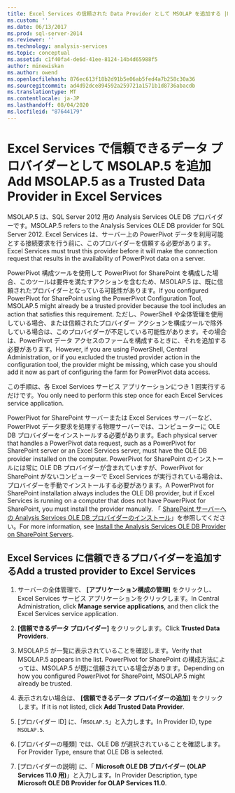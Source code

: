 ```yaml
---
title: Excel Services の信頼された Data Provider として MSOLAP を追加する |Microsoft Docs
ms.custom: ''
ms.date: 06/13/2017
ms.prod: sql-server-2014
ms.reviewer: ''
ms.technology: analysis-services
ms.topic: conceptual
ms.assetid: c1f40fa4-de6d-41ee-8124-14b4d65988f5
author: minewiskan
ms.author: owend
ms.openlocfilehash: 876ec613f18b2d91b5e06ab5fed4a7b258c30a36
ms.sourcegitcommit: ad4d92dce894592a259721a1571b1d8736abacdb
ms.translationtype: MT
ms.contentlocale: ja-JP
ms.lasthandoff: 08/04/2020
ms.locfileid: "87644179"
---
```

# <a name="add-msolap5-as-a-trusted-data-provider-in-excel-services"></a><span data-ttu-id="5eea1-102">Excel Services で信頼できるデータ プロバイダーとして MSOLAP.5 を追加</span><span class="sxs-lookup"><span data-stu-id="5eea1-102">Add MSOLAP.5 as a Trusted Data Provider in Excel Services</span></span>
  <span data-ttu-id="5eea1-103">MSOLAP.5 は、SQL Server 2012 用の Analysis Services OLE DB プロバイダーです。</span><span class="sxs-lookup"><span data-stu-id="5eea1-103">MSOLAP.5 refers to the Analysis Services OLE DB provider for SQL Server 2012.</span></span> <span data-ttu-id="5eea1-104">Excel Services は、サーバー上の PowerPivot データを利用可能とする接続要求を行う前に、このプロバイダーを信頼する必要があります。</span><span class="sxs-lookup"><span data-stu-id="5eea1-104">Excel Services must trust this provider before it will make the connection request that results in the availability of PowerPivot data on a server.</span></span>  
  
 <span data-ttu-id="5eea1-105">PowerPivot 構成ツールを使用して PowerPivot for SharePoint を構成した場合、このツールは要件を満たすアクションを含むため、MSOLAP.5 は、既に信頼されたプロバイダーとなっている可能性があります。</span><span class="sxs-lookup"><span data-stu-id="5eea1-105">If you configured PowerPivot for SharePoint using the PowerPivot Configuration Tool, MSOLAP.5 might already be a trusted provider because the tool includes an action that satisfies this requirement.</span></span> <span data-ttu-id="5eea1-106">ただし、PowerShell や全体管理を使用している場合、または信頼されたプロバイダー アクションを構成ツールで除外している場合は、このプロバイダーが不足している可能性があります。その場合は、PowerPivot データ アクセスのファームを構成するときに、それを追加する必要があります。</span><span class="sxs-lookup"><span data-stu-id="5eea1-106">However, if you are using PowerShell, Central Administration, or if you excluded the trusted provider action in the configuration tool, the provider might be missing, which case you should add it now as part of configuring the farm for PowerPivot data access.</span></span>  
  
 <span data-ttu-id="5eea1-107">この手順は、各 Excel Services サービス アプリケーションにつき 1 回実行するだけです。</span><span class="sxs-lookup"><span data-stu-id="5eea1-107">You only need to perform this step once for each Excel Services service application.</span></span>  
  
 <span data-ttu-id="5eea1-108">PowerPivot for SharePoint サーバーまたは Excel Services サーバーなど、PowerPivot データ要求を処理する物理サーバーでは、コンピューターに OLE DB プロバイダーをインストールする必要があります。</span><span class="sxs-lookup"><span data-stu-id="5eea1-108">Each physical server that handles a PowerPivot data request, such as a PowerPivot for SharePoint server or an Excel Services server, must have the OLE DB provider installed on the computer.</span></span> <span data-ttu-id="5eea1-109">PowerPivot for SharePoint のインストールには常に OLE DB プロバイダーが含まれていますが、PowerPivot for SharePoint がないコンピューターで Excel Services が実行されている場合は、プロバイダーを手動でインストールする必要があります。</span><span class="sxs-lookup"><span data-stu-id="5eea1-109">A PowerPivot for SharePoint installation always includes the OLE DB provider, but if Excel Services is running on a computer that does not have PowerPivot for SharePoint, you must install the provider manually.</span></span> <span data-ttu-id="5eea1-110">「 [SharePoint サーバーへの Analysis Services OLE DB プロバイダーのインストール](../../sql-server/install/install-the-analysis-services-ole-db-provider-on-sharepoint-servers.md)」を参照してください。</span><span class="sxs-lookup"><span data-stu-id="5eea1-110">For more information, see [Install the Analysis Services OLE DB Provider on SharePoint Servers](../../sql-server/install/install-the-analysis-services-ole-db-provider-on-sharepoint-servers.md).</span></span>  
  
## <a name="add-a-trusted-provider-to-excel-services"></a><span data-ttu-id="5eea1-111">Excel Services に信頼できるプロバイダーを追加する</span><span class="sxs-lookup"><span data-stu-id="5eea1-111">Add a trusted provider to Excel Services</span></span>  
  
1.  <span data-ttu-id="5eea1-112">サーバーの全体管理で、 **[アプリケーション構成の管理]** をクリックし、Excel Services サービス アプリケーションをクリックします。</span><span class="sxs-lookup"><span data-stu-id="5eea1-112">In Central Administration, click **Manage service applications**, and then click the Excel Services service application.</span></span>  
  
2.  <span data-ttu-id="5eea1-113">**[信頼できるデータ プロバイダー]** をクリックします。</span><span class="sxs-lookup"><span data-stu-id="5eea1-113">Click **Trusted Data Providers**.</span></span>  
  
3.  <span data-ttu-id="5eea1-114">MSOLAP.5 が一覧に表示されていることを確認します。</span><span class="sxs-lookup"><span data-stu-id="5eea1-114">Verify that MSOLAP.5 appears in the list.</span></span> <span data-ttu-id="5eea1-115">PowerPivot for SharePoint の構成方法によっては、MSOLAP.5 が既に信頼されている場合があります。</span><span class="sxs-lookup"><span data-stu-id="5eea1-115">Depending on how you configured PowerPivot for SharePoint, MSOLAP.5 might already be trusted.</span></span>  
  
4.  <span data-ttu-id="5eea1-116">表示されない場合は、 **[信頼できるデータ プロバイダーの追加]** をクリックします。</span><span class="sxs-lookup"><span data-stu-id="5eea1-116">If it is not listed, click **Add Trusted Data Provider**.</span></span>  
  
5.  <span data-ttu-id="5eea1-117">[プロバイダー ID] に、「`MSOLAP.5`」と入力します。</span><span class="sxs-lookup"><span data-stu-id="5eea1-117">In Provider ID, type `MSOLAP.5`.</span></span>  
  
6.  <span data-ttu-id="5eea1-118">[プロバイダーの種類] では、OLE DB が選択されていることを確認します。</span><span class="sxs-lookup"><span data-stu-id="5eea1-118">For Provider Type, ensure that OLE DB is selected.</span></span>  
  
7.  <span data-ttu-id="5eea1-119">[プロバイダーの説明] に、「 **Microsoft OLE DB プロバイダー (OLAP Services 11.0 用)**」と入力します。</span><span class="sxs-lookup"><span data-stu-id="5eea1-119">In Provider Description, type **Microsoft OLE DB Provider for OLAP Services 11.0**.</span></span>  
  
  
